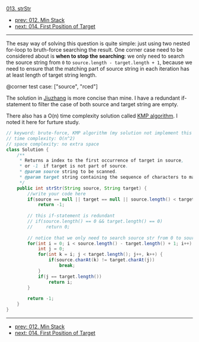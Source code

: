 [013. strStr](http://www.lintcode.com/problem/strstr)

- [prev: 012. Min Stack](012-min-stack.md)
- [next: 014. First Position of Target](014-first-position-of-target.md)

---
The esay way of solving this question is quite simple: just using two nested for-loop to bruth-force searching the result. One corner case need to be considered about is **when to stop the searching**: we only need to search the source string from `0` to `source.length - target.length + 1`, because we need to ensure that the matching part of source string in each iteration has at least length of target string length.

@corner test case: ["source", "rced"]

The solution in [Jiuzhang](http://www.jiuzhang.com/solutions/implement-strstr/) is more concise than mine. I have a redundant if-statement to filter the case of both source and target string are empty.

There also has a O(n) time complexity solution called [KMP algorithm](https://en.wikipedia.org/wiki/Knuth–Morris–Pratt_algorithm). I noted it here for furture study.

```java
// keyword: brute-force, KMP algorithm (my solution not implement this yet..)
// time complexity: O(n^2)
// space complexity: no extra space
class Solution {
    /**
     * Returns a index to the first occurrence of target in source,
     * or -1  if target is not part of source.
     * @param source string to be scanned.
     * @param target string containing the sequence of characters to match.
     */
    public int strStr(String source, String target) {
        //write your code here
        if(source == null || target == null || source.length() < target.length())
            return -1;
        
        // this if-statement is redundant 
        // if(source.length() == 0 && target.length() == 0)
        //     return 0;
        
        // notice that we only need to search source str from 0 to source.length - target.length + 1
        for(int i = 0; i < source.length() - target.length() + 1; i++) {
            int j = 0;
            for(int k = i; j < target.length(); j++, k++) {
                if(source.charAt(k) != target.charAt(j))
                    break;
            }
            if(j == target.length())
                return i;
        }
            
        return -1;
    }
}
```

---

- [prev: 012. Min Stack](012-min-stack.md)
- [next: 014. First Position of Target](014-first-position-of-target.md)
